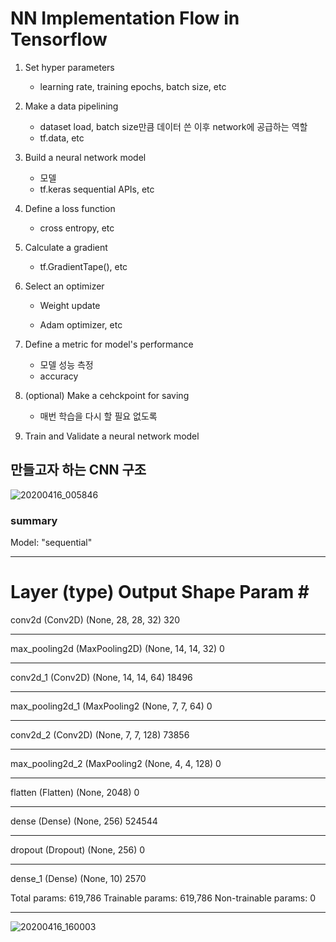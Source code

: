 # NN Implementation Flow in Tensorflow

1. Set hyper parameters

   - learning rate, training epochs, batch size, etc

2. Make a data pipelining

   - dataset load, batch size만큼 데이터 쓴 이후 network에 공급하는 역할
   - tf.data, etc

3. Build a neural network model

   - 모델
   - tf.keras sequential APIs, etc

4. Define a loss function

   - cross entropy, etc

5. Calculate a gradient

   - tf.GradientTape(), etc

6. Select an optimizer

   - Weight update

   - Adam optimizer, etc

7. Define a metric for model's performance

   - 모델 성능 측정
   - accuracy

8. (optional) Make a cehckpoint for saving

   - 매번 학습을 다시 할 필요 없도록

9. Train and Validate a neural network model



## 만들고자 하는 CNN 구조

![20200416_005846](https://user-images.githubusercontent.com/52685258/79359357-76438f00-7f7d-11ea-8548-e700d9036089.png)

### summary

Model: "sequential"
_________________________________________________________________
Layer (type)                 Output Shape              Param #
=================================================================
conv2d (Conv2D)              (None, 28, 28, 32)        320
_________________________________________________________________
max_pooling2d (MaxPooling2D) (None, 14, 14, 32)        0
_________________________________________________________________
conv2d_1 (Conv2D)            (None, 14, 14, 64)        18496
_________________________________________________________________
max_pooling2d_1 (MaxPooling2 (None, 7, 7, 64)          0
_________________________________________________________________
conv2d_2 (Conv2D)            (None, 7, 7, 128)         73856
_________________________________________________________________
max_pooling2d_2 (MaxPooling2 (None, 4, 4, 128)         0
_________________________________________________________________
flatten (Flatten)            (None, 2048)              0
_________________________________________________________________
dense (Dense)                (None, 256)               524544
_________________________________________________________________
dropout (Dropout)            (None, 256)               0
_________________________________________________________________
dense_1 (Dense)              (None, 10)                2570

Total params: 619,786
Trainable params: 619,786
Non-trainable params: 0

_________________________________________________________________





![20200416_160003](https://user-images.githubusercontent.com/52685258/79424602-5d79be80-7ffb-11ea-8c0b-800a036cebbf.png)